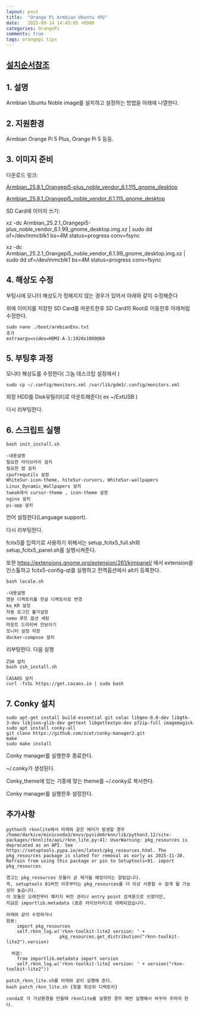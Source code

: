 ```yaml
---
layout: post
title:  "Orange Pi Armbian Ubuntu 세팅"
date:   2025-09-14 14:45:05 +0900
categories: OrangePi
comments: true
tags: orangepi tips
---
```


## [설치순서참조](https://github.com/darkice9x/rockchip_rk3588/tree/master/ubuntu_setting)

## 1. 설명

Armbian Ubuntu Noble image를 설치하고 설정하는 방법을 아래에 나열한다.


## 2. 지원환경

Armbian Orange Pi 5 Plus, Orange Pi 5 등등.


## 3. 이미지 준비

다운로드 링크: 

[Armbian_25.8.1_Orangepi5-plus_noble_vendor_6.1.115_gnome_desktop](https://dl.armbian.com/orangepi5-plus/Noble_vendor_gnome)

[Armbian_25.8.1_Orangepi5_noble_vendor_6.1.115_gnome_desktop](https://dl.armbian.com/orangepi5/Noble_vendor_gnome)

SD Card에 이미지 쓰기:

xz -dc Armbian_25.2.1_Orangepi5-plus_noble_vendor_6.1.99_gnome_desktop.img.xz | sudo dd of=/dev/mmcblk1 bs=4M status=progress conv=fsync

xz -dc Armbian_25.2.1_Orangepi5_noble_vendor_6.1.99_gnome_desktop.img.xz | sudo dd of=/dev/mmcblk1 bs=4M status=progress conv=fsync


## 4. 해상도 수정

부팅시에 모니터 해상도가 정해지지 않는 경우가 있어서 아래와 같이 수정해준다

위에 이미지를 저장한 SD Card를 마운트한후 SD Card의 Root로 이동한후 아래처럼 수정한다.

```shell
sudo nano ./boot/armbianEnv.txt
추가
extraargs=video=HDMI-A-1:1920x1080@60
```

## 5. 부팅후 과정

모니터 해상도를 수정한다( 그놈 데스크탑 설정에서 )

```shell
sudo cp ~/.config/monitors.xml /var/lib/gdm3/.config/monitors.xml
```

외장 HDD를 Disk유틸리티로 마운트해준다( ex ~/ExtUSB )

다시 리부팅한다. 

## 6. 스크립트 실행

```shell
bash init_install.sh
```
```doc
-내용설명
필요한 라이브러리 설치
필요한 앱 설치
cpufrequtils 설정
WhiteSur-icon-theme, hiteSur-cursors, WhiteSur-wallpapers Linux_Dynamic_Wallpapers 설치
tweak에서 cursor-theme , icon-theme 설정
nginx 설치
pi-app 설치
```
언어 설정한다(Language support).

다시 리부팅한다.

fcitx5를 입력기로 사용하기 위해서는 setup_fcitx5_full.sh와 setup_fcitx5_panel.sh를 실행시켜준다.

또한 https://extensions.gnome.org/extension/261/kimpanel/ 에서 extension을 인스톨하고 fcitx5-config-qt를 실행하고 전역옵션에서 alt키 등록한다.

```shell
bash locale.sh
```
```doc
-내용설명
영문 디렉토리를 한글 디렉토리로 변경
ko_KR 설정
자동 로그인 불가설정
nemo 루트 옵션 세팅
마운트 드라이버 안보이기
모니터 설정 저장
docker-compose 설치
```
리부팅한다. 다음 실행

```shell
ZSH 설치
bash zsh_install.sh

CASAOS 설치
curl -fsSL https://get.casaos.io | sudo bash
```

## 7. Conky 설치

```shell
sudo apt-get install build-essential git valac libgee-0.8-dev libgtk-3-dev libjson-glib-dev gettext libgettextpo-dev p7zip-full imagemagick
sudo apt install conky-all
git clone https://github.com/zcot/conky-manager2.git
make
sudo make install
```

Conky manager를 실행한후 종료한다.

~/.conky가 생성된다.

Conky_theme에 있는 기종에 맞는 theme를 ~/.conky로 복사한다.

Conky manager를 실행한후 설정한다.

## 추가사항

```doc
python의 rknnlite에서 아래와 같은 에러가 발생할 경우
/home/darkice/miniconda3/envs/pyside6rknn/lib/python3.12/site-packages/rknnlite/api/rknn_lite.py:41: UserWarning: pkg_resources is deprecated as an API. See https://setuptools.pypa.io/en/latest/pkg_resources.html. The pkg_resources package is slated for removal as early as 2025-11-30. Refrain from using this package or pin to Setuptools<81. import pkg_resources

경고는 pkg_resources 모듈이 곧 제거될 예정이라는 알림입니다.
즉, setuptools 81버전 이후부터는 pkg_resources를 더 이상 사용할 수 없게 될 가능성이 높습니다.
이 모듈은 오래전부터 패키지 버전 관리나 entry point 검색용으로 쓰였지만,
지금은 importlib.metadata (표준 라이브러리)로 대체되었습니다.

아래와 같이 수정하거나
원본:
	import pkg_resources
	self.rknn_log.w('rknn-toolkit-lite2 version: ' +
					pkg_resources.get_distribution("rknn-toolkit-lite2").version)
					
  바꿈:
	from importlib.metadata import version
	self.rknn_log.w('rknn-toolkit-lite2 version: ' + version("rknn-toolkit-lite2"))

patch_rknn_lite.sh를 아래와 같이 실행해 준다.
bash patch_rknn_lite.sh {찾을 최상위 디렉토리}

conda로 각 가상환경을 만들때 rknnlite를 실행한 경우 매번 실행해서 바꾸어 주어야 한다.
